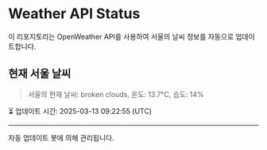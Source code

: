 
# Weather API Status

이 리포지토리는 OpenWeather API를 사용하여 서울의 날씨 정보를 자동으로 업데이트합니다.

## 현재 서울 날씨
> 서울의 현재 날씨: broken clouds, 온도: 13.7°C, 습도: 14%

⏳ 업데이트 시간: 2025-03-13 09:22:55 (UTC)

---
자동 업데이트 봇에 의해 관리됩니다.
